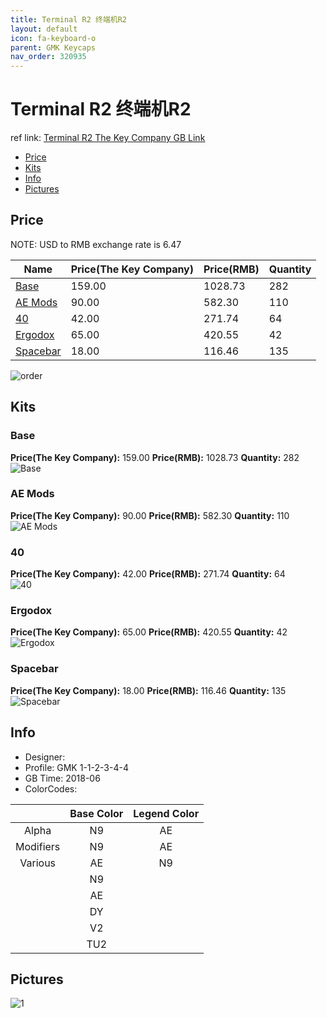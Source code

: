 ```yaml
---
title: Terminal R2 终端机R2
layout: default
icon: fa-keyboard-o
parent: GMK Keycaps
nav_order: 320935
---
```


# Terminal R2 终端机R2

ref link: [Terminal R2 The Key Company GB Link](https://thekey.company/collections/archive/products/gmk-terminal_)

* [Price](#price)
* [Kits](#kits)
* [Info](#info)
* [Pictures](#pictures)


## Price  
NOTE: USD to RMB exchange rate is 6.47

| Name          | Price(The Key Company)    |  Price(RMB) | Quantity |
| ------------- | ------------ |  ---------- | -------- |
|[Base](#base)|159.00|1028.73|282|
|[AE Mods](#ae-mods)|90.00|582.30|110|
|[40](#40)|42.00|271.74|64|
|[Ergodox](#ergodox)|65.00|420.55|42|
|[Spacebar](#spacebar)|18.00|116.46|135|

<img src="{{ 'assets/images/gmk-keycaps/terminalr2/order.png' | relative_url }}" alt="order" class="image featured">


## Kits
### Base
**Price(The Key Company):** 159.00    **Price(RMB):** 1028.73    **Quantity:** 282  
<img src="{{ 'assets/images/gmk-keycaps/terminalr2/kits_pics/base.jpeg' | relative_url }}" alt="Base" class="image featured">

### AE Mods
**Price(The Key Company):** 90.00    **Price(RMB):** 582.30    **Quantity:** 110  
<img src="{{ 'assets/images/gmk-keycaps/terminalr2/kits_pics/ae-mods.png' | relative_url }}" alt="AE Mods" class="image featured">

### 40
**Price(The Key Company):** 42.00    **Price(RMB):** 271.74    **Quantity:** 64  
<img src="{{ 'assets/images/gmk-keycaps/terminalr2/kits_pics/40s.png' | relative_url }}" alt="40" class="image featured">

### Ergodox
**Price(The Key Company):** 65.00    **Price(RMB):** 420.55    **Quantity:** 42 
<img src="{{ 'assets/images/gmk-keycaps/terminalr2/kits_pics/ergodox.png' | relative_url }}" alt="Ergodox" class="image featured">

### Spacebar
**Price(The Key Company):** 18.00    **Price(RMB):** 116.46    **Quantity:** 135  
<img src="{{ 'assets/images/gmk-keycaps/terminalr2/kits_pics/spacebar.png' | relative_url }}" alt="Spacebar" class="image featured">


## Info
* Designer: 
* Profile: GMK 1-1-2-3-4-4
* GB Time: 2018-06
* ColorCodes:  

| |Base Color     | Legend Color
| :-------------: | :-------------: | :------------:
|Alpha|N9|AE
|Modifiers|N9|AE
|Various|AE|N9
||N9|
||AE|
||DY|
||V2|
||TU2|


## Pictures
<img src="{{ 'assets/images/gmk-keycaps/terminalr1/rendering_pics/1.jpg' | relative_url }}" alt="1" class="image featured">
